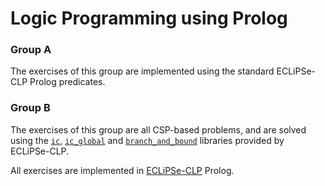# Logic Programming using Prolog

### Group A
The exercises of this group are implemented using the standard ECLiPSe-CLP Prolog predicates.

### Group B
The exercises of this group are all CSP-based problems, and are solved using the [`ic`](https://eclipseclp.org/doc/bips/lib/ic/index.html), [`ic_global`](https://eclipseclp.org/doc/bips/lib/ic_global/index.html) and [`branch_and_bound`](https://eclipseclp.org/doc/bips/lib/branch_and_bound/index.html) libraries provided by ECLiPSe-CLP.

All exercises are implemented in [ECLiPSe-CLP](https://eclipseclp.org/) Prolog.
